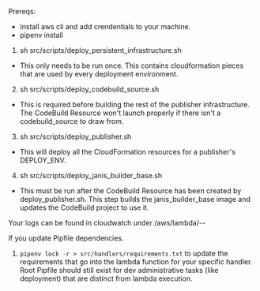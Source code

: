 Prereqs:
  - Install aws cli and add crendentials to your machine.
  - pipenv install

1. sh src/scripts/deploy_persistent_infrastructure.sh
  - This only needs to be run once. This contains cloudformation pieces that are used by every deployment environment.
2. sh src/scripts/deploy_codebuild_source.sh
  - This is required before building the rest of the publisher infrastructure. The CodeBuild Resource won't launch properly if there isn't a codebuild_source to draw from.
3. sh src/scripts/deploy_publisher.sh
  - This will deploy all the CloudFormation resources for a publisher's DEPLOY_ENV.
4. sh src/scripts/deploy_janis_builder_base.sh
  - This must be run after the CodeBuild Resource has been created by deploy_publisher.sh. This step builds the janis_builder_base image and updates the CodeBuild project to use it.


Your logs can be found in cloudwatch under /aws/lambda/<service>-<stage>-<function>


If you update Pipfile dependencies.
1. `pipenv lock -r > src/handlers/requirements.txt` to update the requirements that go into the lambda function for your specific handler. Root Pipfile should still exist for dev administrative tasks (like deployment) that are distinct from lambda execution. 
